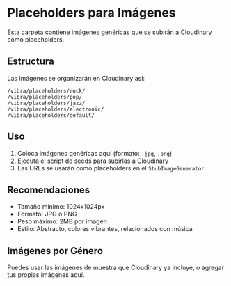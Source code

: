 # Placeholders para Imágenes

Esta carpeta contiene imágenes genéricas que se subirán a Cloudinary como placeholders.

## Estructura

Las imágenes se organizarán en Cloudinary así:

```
/vibra/placeholders/rock/
/vibra/placeholders/pop/
/vibra/placeholders/jazz/
/vibra/placeholders/electronic/
/vibra/placeholders/default/
```

## Uso

1. Coloca imágenes genéricas aquí (formato: `.jpg`, `.png`)
2. Ejecuta el script de seeds para subirlas a Cloudinary
3. Las URLs se usarán como placeholders en el `StubImageGenerator`

## Recomendaciones

- Tamaño mínimo: 1024x1024px
- Formato: JPG o PNG
- Peso máximo: 2MB por imagen
- Estilo: Abstracto, colores vibrantes, relacionados con música

## Imágenes por Género

Puedes usar las imágenes de muestra que Cloudinary ya incluye, o agregar tus propias imágenes aquí.
